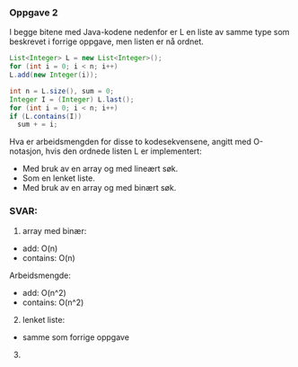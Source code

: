 ### Oppgave 2

I begge bitene med Java-kodene nedenfor er L en liste av samme type som beskrevet i forrige oppgave, men listen er nå ordnet.
```java
List<Integer> L = new List<Integer>();
for (int i = 0; i < n; i++)
L.add(new Integer(i));

int n = L.size(), sum = 0;
Integer I = (Integer) L.last();
for (int i = 0; i < n; i++)
if (L.contains(I))
  sum + = i;
```

Hva er arbeidsmengden for disse to kodesekvensene, angitt med O-notasjon, hvis den ordnede listen L er implementert:

- Med bruk av en array og med lineært søk. 
- Som en lenket liste. 
- Med bruk av en array og med binært søk.

### SVAR:

1. array med binær:
- add: O(n)
- contains: O(n)

Arbeidsmengde:
- add: O(n^2)
- contains: O(n^2)

2. lenket liste:
- samme som forrige oppgave

3. 